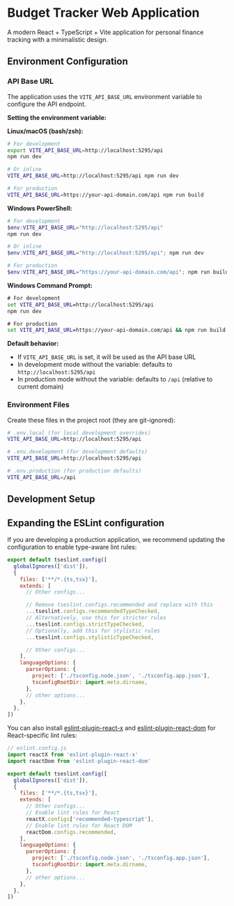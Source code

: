 # Budget Tracker Web Application

A modern React + TypeScript + Vite application for personal finance tracking with a minimalistic design.

## Environment Configuration

### API Base URL

The application uses the `VITE_API_BASE_URL` environment variable to configure the API endpoint.

**Setting the environment variable:**

**Linux/macOS (bash/zsh):**
```bash
# For development
export VITE_API_BASE_URL=http://localhost:5295/api
npm run dev

# Or inline
VITE_API_BASE_URL=http://localhost:5295/api npm run dev

# For production
VITE_API_BASE_URL=https://your-api-domain.com/api npm run build
```

**Windows PowerShell:**
```powershell
# For development
$env:VITE_API_BASE_URL="http://localhost:5295/api"
npm run dev

# Or inline
$env:VITE_API_BASE_URL="http://localhost:5295/api"; npm run dev

# For production
$env:VITE_API_BASE_URL="https://your-api-domain.com/api"; npm run build
```

**Windows Command Prompt:**
```cmd
# For development
set VITE_API_BASE_URL=http://localhost:5295/api
npm run dev

# For production
set VITE_API_BASE_URL=https://your-api-domain.com/api && npm run build
```

**Default behavior:**
- If `VITE_API_BASE_URL` is set, it will be used as the API base URL
- In development mode without the variable: defaults to `http://localhost:5295/api`
- In production mode without the variable: defaults to `/api` (relative to current domain)

### Environment Files

Create these files in the project root (they are git-ignored):

```bash
# .env.local (for local development overrides)
VITE_API_BASE_URL=http://localhost:5295/api

# .env.development (for development defaults)
VITE_API_BASE_URL=http://localhost:5295/api

# .env.production (for production defaults)
VITE_API_BASE_URL=/api
```

## Development Setup

## Expanding the ESLint configuration

If you are developing a production application, we recommend updating the configuration to enable type-aware lint rules:

```js
export default tseslint.config([
  globalIgnores(['dist']),
  {
    files: ['**/*.{ts,tsx}'],
    extends: [
      // Other configs...

      // Remove tseslint.configs.recommended and replace with this
      ...tseslint.configs.recommendedTypeChecked,
      // Alternatively, use this for stricter rules
      ...tseslint.configs.strictTypeChecked,
      // Optionally, add this for stylistic rules
      ...tseslint.configs.stylisticTypeChecked,

      // Other configs...
    ],
    languageOptions: {
      parserOptions: {
        project: ['./tsconfig.node.json', './tsconfig.app.json'],
        tsconfigRootDir: import.meta.dirname,
      },
      // other options...
    },
  },
])
```

You can also install [eslint-plugin-react-x](https://github.com/Rel1cx/eslint-react/tree/main/packages/plugins/eslint-plugin-react-x) and [eslint-plugin-react-dom](https://github.com/Rel1cx/eslint-react/tree/main/packages/plugins/eslint-plugin-react-dom) for React-specific lint rules:

```js
// eslint.config.js
import reactX from 'eslint-plugin-react-x'
import reactDom from 'eslint-plugin-react-dom'

export default tseslint.config([
  globalIgnores(['dist']),
  {
    files: ['**/*.{ts,tsx}'],
    extends: [
      // Other configs...
      // Enable lint rules for React
      reactX.configs['recommended-typescript'],
      // Enable lint rules for React DOM
      reactDom.configs.recommended,
    ],
    languageOptions: {
      parserOptions: {
        project: ['./tsconfig.node.json', './tsconfig.app.json'],
        tsconfigRootDir: import.meta.dirname,
      },
      // other options...
    },
  },
])
```
